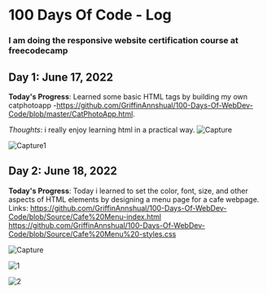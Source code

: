 # 100 Days Of Code - Log
### I am doing the responsive website certification course at freecodecamp

## Day 1: June 17, 2022
**Today's Progress**: Learned some basic HTML tags by building my own catphotoapp -https://github.com/GriffinAnnshual/100-Days-Of-WebDev-Code/blob/master/CatPhotoApp.html.

*Thoughts*: i really enjoy learning html in a practical way.
![Capture](https://user-images.githubusercontent.com/77448860/174295577-5d2bc2c5-5b5e-4a6a-bc43-17dc3f16bd96.PNG)


![Capture1](https://user-images.githubusercontent.com/77448860/174295589-8bcb2a1a-a714-4ae4-b767-73be0d38e147.PNG)

## Day 2: June 18, 2022

**Today's Progress**: Today i learned to set the color, font, size, and other aspects of HTML elements by designing a menu page for a cafe webpage. 
Links:
https://github.com/GriffinAnnshual/100-Days-Of-WebDev-Code/blob/Source/Cafe%20Menu-index.html
https://github.com/GriffinAnnshual/100-Days-Of-WebDev-Code/blob/Source/Cafe%20Menu%20-styles.css

![Capture](https://user-images.githubusercontent.com/77448860/174442866-11c3cbe7-53ab-49c4-b0d2-7ce166984baa.PNG)


![1](https://user-images.githubusercontent.com/77448860/174442869-c9cfc254-2a1c-42bc-846e-760b73feab76.PNG)


![2](https://user-images.githubusercontent.com/77448860/174442872-f75dc1e4-15b5-4fbc-b48a-c155f66bfe74.PNG)
